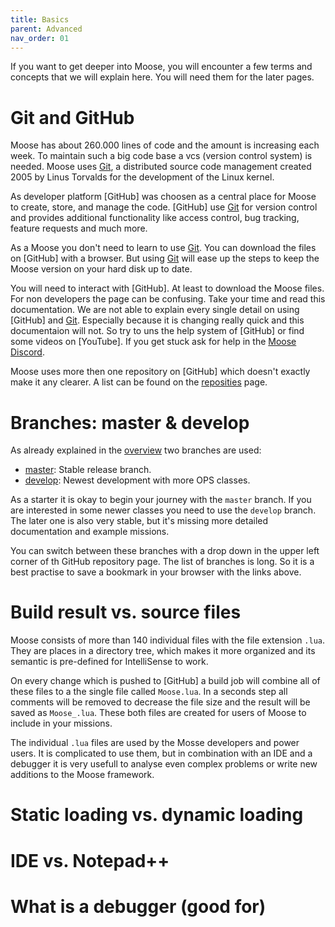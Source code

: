 ```yaml
---
title: Basics
parent: Advanced
nav_order: 01
---
```


If you want to get deeper into Moose, you will encounter a few terms and
concepts that we will explain here. You will need them for the later pages.

# Git and GitHub

Moose has about 260.000 lines of code and the amount is increasing each week.
To maintain such a big code base a vcs (version control system) is needed.
Moose uses [Git], a distributed source code management created 2005 by Linus
Torvalds for the development of the Linux kernel.

As developer platform [GitHub] was choosen as a central place for Moose
to create, store, and manage the code. [GitHub] use [Git] for version control
and provides additional functionality like access control, bug tracking, feature
requests and much more.

As a Moose you don't need to learn to use [Git]. You can download the files on
[GitHub] with a browser. But using [Git] will ease up the steps to keep the
Moose version on your hard disk up to date.

You will need to interact with [GitHub]. At least to download the Moose files.
For non developers the page can be confusing. Take your time and read this
documentation. We are not able to explain every single detail on using [GitHub]
and [Git]. Especially because it is changing really quick and this documentaion
will not. So try to uns the help system of [GitHub] or find some videos on
[YouTube]. If you get stuck ask for help in the [Moose Discord].

Moose uses more then one repository on [GitHub] which doesn't exactly make it
any clearer. A list can be found on the [reposities] page.

# Branches: master & develop

As already explained in the [overview] two branches are used:

- [master]: Stable release branch.
- [develop]: Newest development with more OPS classes.

As a starter it is okay to begin your journey with the `master` branch.
If you are interested in some newer classes you need to use the `develop`
branch. The later one is also very stable, but it's missing more detailed
documentation and example missions.

You can switch between these branches with a drop down in the upper left corner
of th GitHub repository page. The list of branches is long. So it is a best
practise to save a bookmark in your browser with the links above.

# Build result vs. source files

Moose consists of more than 140 individual files with the file extension `.lua`.
They are places in a directory tree, which makes it more organized and its
semantic is pre-defined for IntelliSense to work.

On every change which is pushed to [GitHub] a build job will combine all of
these files to a the single file called `Moose.lua`. In a seconds step all
comments will be removed to decrease the file size and the result will be saved
as `Moose_.lua`. These both files are created for users of Moose to include in
your missions.

The individual `.lua` files are used by the Mosse developers and power users.
It is complicated to use them, but in combination with an IDE and a debugger it
is very usefull to analyse even complex problems or write new additions to the
Moose framework.

# Static loading vs. dynamic loading

# IDE vs. Notepad++

# What is a debugger (good for)

[Git]: https://en.wikipedia.org/wiki/Git
[Moose Discord]: https://discord.gg/gj68fm969S
[overview]: ../index.md
[reposities]: ../repositories.md
[master]: https://github.com/FlightControl-Master/MOOSE/tree/master
[develop]: https://github.com/FlightControl-Master/MOOSE/tree/develop
